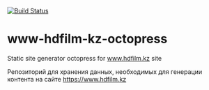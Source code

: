 [![Build Status](https://travis-ci.org/Nurmukhamed/www-hdfilm-kz-octopress.svg?branch=master)](https://travis-ci.org/Nurmukhamed/www-hdfilm-kz-octopress)

# www-hdfilm-kz-octopress
Static site generator octopress for www.hdfilm.kz site

Репозиторий для хранения данных, необходимых для генерации контента на сайте https://www.hdfilm.kz
